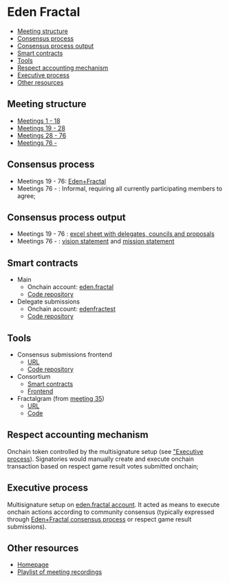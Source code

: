 <!-- omit in toc -->
# Eden Fractal

- [Meeting structure](#meeting-structure)
- [Consensus process](#consensus-process)
- [Consensus process output](#consensus-process-output)
- [Smart contracts](#smart-contracts)
- [Tools](#tools)
- [Respect accounting mechanism](#respect-accounting-mechanism)
- [Executive process](#executive-process)
- [Other resources](#other-resources)

## Meeting structure
* [Meetings 1 - 18](./meeting-str-1-18.md)
* [Meetings 19 - 28](./meeting-str-19-28.md)
* [Meetings 28 - 76](./meeting-str-28-76.md)
* [Meetings 76 - ](./meeting-str-76-.md)

## Consensus process
* Meetings 19 - 76: [Eden+Fractal](../../concepts/eden+fractal.md)
* Meetings 76 - : Informal, requiring all currently participating members to agree;

## Consensus process output
* Meetings 19 - 76 : [excel sheet with delegates, councils and proposals](./EdenFractal%20delegates.xlsx)
* Meetings 76 - : [vision statement](./vision.md) and [mission statement](./mission.md)

## Smart contracts
* Main
  * Onchain account: [eden.fractal](https://unicove.com/en/vaulta/account/eden.fractal/activity)
  * [Code repository](https://github.com/James-Mart/eden-fractal-contract)
* Delegate submissions
  * Onchain account: [edenfractest](https://unicove.com/en/vaulta/account/edenfractest)
  * [Code repository](https://github.com/n0umen0n/edenfractalsc)

## Tools
* Consensus submissions frontend
  * [URL](https://edenfracfront.web.app/)
  * [Code repository](https://github.com/lennarlehestik/fractalvotingsystem)
* Consortium
  * [Smart contracts](https://github.com/n0umen0n/ConsortiumSC)
  * [Frontend](https://github.com/n0umen0n/ConsortiumWeb)
* Fractalgram (from [meeting 35](https://edenfractal.com/35))
  * [URL](https://fractgram.web.app/)
  * [Code](../../apps/fractalgram-tg/)

## Respect accounting mechanism
Onchain token controlled by the multisignature setup (see ["Executive process](#executive-process)). Signatories would manually create and execute onchain transaction based on respect game result votes submitted onchain;

## Executive process
<!-- TODO: create "tripartite governance structure" concept and reference it here -->

Multisignature setup on [eden.fractal account](https://unicove.com/en/vaulta/account/eden.fractal). It acted as means to execute onchain actions according to community consensus (typically expressed through [Eden+Fractal consensus process](../../concepts/eden+fractal.md) or respect game result submissions).

## Other resources
* [Homepage](https://edenfractal.com/)
* [Playlist of meeting recordings](https://edenfractal.com/videos)

